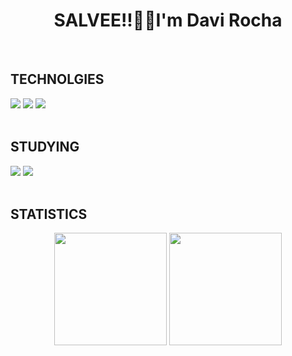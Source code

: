 <div>
  <h1 align="center">SALVEE!!✌🏾I'm Davi Rocha</h1>
</div>

<br>

<div align="start">
  <h2>TECHNOLGIES</h2>
  <img src = "https://img.shields.io/badge/HTML5-E34F26?style=for-the-badge&logo=html5&logoColor=white"/>
  <img src = "https://img.shields.io/badge/CSS3-1572B6?style=for-the-badge&logo=css3&logoColor=white"/>
  <img src = "https://img.shields.io/badge/JavaScript-F7DF1E?style=for-the-badge&logo=javascript&logoColor=black"/>
</div>

<br>

  <div align="start">
    <h2>STUDYING</h2>
    <img src = "https://img.shields.io/badge/React-20232A?style=for-the-badge&logo=react&logoColor=61DAFB"/>
    <img src = "https://img.shields.io/badge/Node.js-43853D?style=for-the-badge&logo=node.js&logoColor=white"/>
</div>

<br>

<div align="center">
  <div align="start">
    <h2>STATISTICS</h2>
  </div>
    <img height="180em" src = "https://github-readme-stats.vercel.app/api?username=davirrocha&theme=ocean_dark"/>
    <img height="180em" src = "https://github-readme-stats.vercel.app/api/top-langs/?username=davirrocha&theme=ocean_dark&layout=compact"/>
</div>









